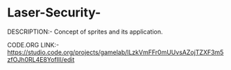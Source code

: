 # Laser-Security-

DESCRIPTION:- Concept of sprites and its application.

CODE.ORG LINK:- https://studio.code.org/projects/gamelab/lLzkVmFFr0mUUvsAZojTZXF3m5zfOJh0RL4E8YofIII/edit

